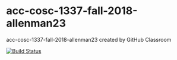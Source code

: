 # acc-cosc-1337-fall-2018-allenman23
acc-cosc-1337-fall-2018-allenman23 created by GitHub Classroom

[![Build Status](https://travis-ci.org/acc-cosc-1337-fall-2018/acc-cosc-1337-fall-2018-allenman23.svg?branch=master)](https://travis-ci.org/acc-cosc-1337-fall-2018/acc-cosc-1337-fall-2018-allenman23)

